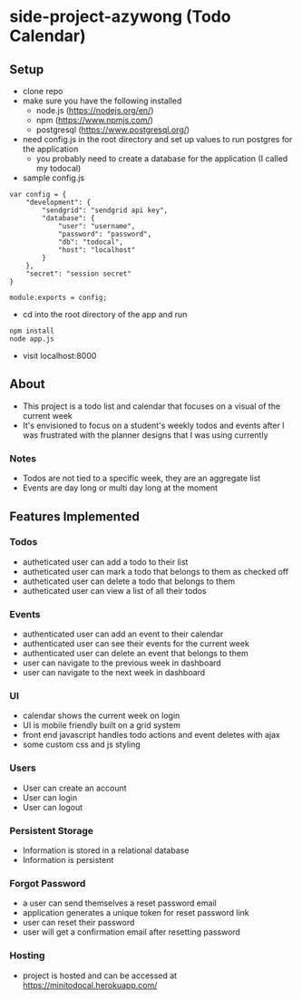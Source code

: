 # side-project-azywong (Todo Calendar)
## Setup
  - clone repo
  - make sure you have the following installed
    - node.js (https://nodejs.org/en/)
    - npm (https://www.npmjs.com/)
    - postgresql (https://www.postgresql.org/)
  - need config.js in the root directory and set up values to run postgres for the application
    - you probably need to create a database for the application (I called my todocal)
  - sample config.js
```
var config = {
    "development": {
        "sendgrid": "sendgrid api key",
        "database": {
            "user": "username",
            "password": "password",
            "db": "todocal",
            "host": "localhost"
        }
    },
    "secret": "session secret"
}

module.exports = config;
```
  - cd into the root directory of the app and run
```
npm install
node app.js
```
  - visit localhost:8000
## About
 - This project is a todo list and calendar that focuses on a visual of the current week
 - It's envisioned to focus on a student's weekly todos and events after I was frustrated with the planner designs that I was using currently
 ### Notes
 - Todos are not tied to a specific week, they are an aggregate list
 - Events are day long or multi day long at the moment
## Features Implemented
### Todos
  - autheticated user can add a todo to their list
  - autheticated user can mark a todo that belongs to them as checked off
  - autheticated user can delete a todo that belongs to them
  - autheticated user can view a list of all their todos
### Events
  - authenticated user can add an event to their calendar
  - authenticated user can see their events for the current week
  - authenticated user can delete an event that belongs to them
  - user can navigate to the previous week in dashboard
  - user can navigate to the next week in dashboard
### UI
  - calendar shows the current week on login
  - UI is mobile friendly built on a grid system
  - front end javascript handles todo actions and event deletes with ajax
  - some custom css and js styling
### Users
  - User can create an account
  - User can login
  - User can logout
### Persistent Storage
  - Information is stored in a relational database
  - Information is persistent
### Forgot Password
  - a user can send themselves a reset password email
  - application generates a unique token for reset password link
  - user can reset their password
  - user will get a confirmation email after resetting password
### Hosting
  - project is hosted and can be accessed at https://minitodocal.herokuapp.com/
